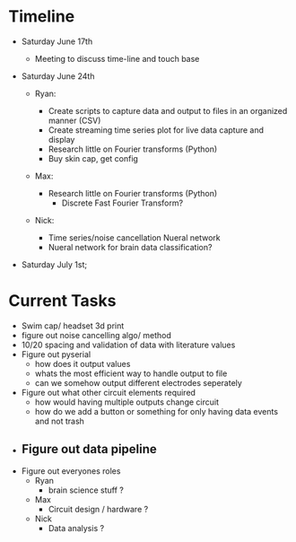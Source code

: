# Timeline
- Saturday June 17th
  - Meeting to discuss time-line and touch base

- Saturday June 24th
  - Ryan:
    - Create scripts to capture data and output to files in an organized manner (CSV)
    - Create streaming time series plot for live data capture and display
    - Research little on Fourier transforms (Python)
    - Buy skin cap, get config

  - Max:
    - Research little on Fourier transforms (Python)
      - Discrete Fast Fourier Transform?

  - Nick:
    - Time series/noise cancellation Nueral network
    - Nueral network for brain data classification?


- Saturday July 1st;


# Current Tasks

- Swim cap/ headset 3d print
- figure out noise cancelling algo/ method
- 10/20 spacing and validation of data with literature values
- Figure out pyserial
  - how does it output values
  - whats the most efficient way to handle output to file
  - can we somehow output different electrodes seperately
- Figure out what other circuit elements required
  - how would having multiple outputs change circuit
  - how do we add a button or something for only having data events and not trash
- Figure out data pipeline
  -
- Figure out everyones roles
  - Ryan
    - brain science stuff ?
  - Max
    - Circuit design / hardware ?
  - Nick
    - Data analysis ?
